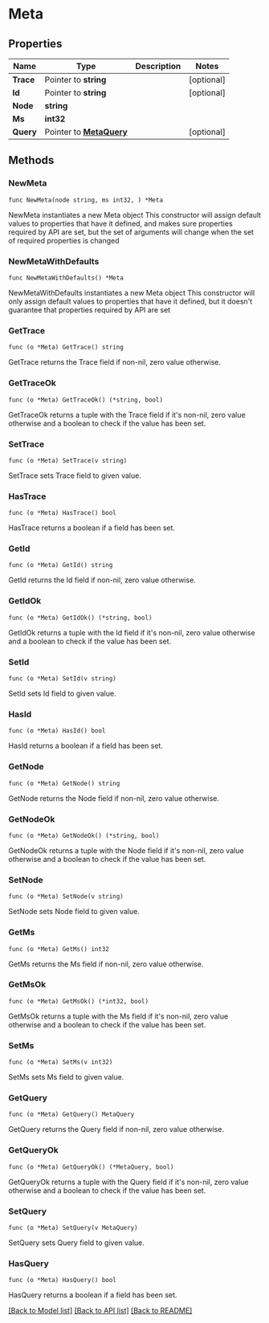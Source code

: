 # Meta

## Properties

Name | Type | Description | Notes
------------ | ------------- | ------------- | -------------
**Trace** | Pointer to **string** |  | [optional] 
**Id** | Pointer to **string** |  | [optional] 
**Node** | **string** |  | 
**Ms** | **int32** |  | 
**Query** | Pointer to [**MetaQuery**](MetaQuery.md) |  | [optional] 

## Methods

### NewMeta

`func NewMeta(node string, ms int32, ) *Meta`

NewMeta instantiates a new Meta object
This constructor will assign default values to properties that have it defined,
and makes sure properties required by API are set, but the set of arguments
will change when the set of required properties is changed

### NewMetaWithDefaults

`func NewMetaWithDefaults() *Meta`

NewMetaWithDefaults instantiates a new Meta object
This constructor will only assign default values to properties that have it defined,
but it doesn't guarantee that properties required by API are set

### GetTrace

`func (o *Meta) GetTrace() string`

GetTrace returns the Trace field if non-nil, zero value otherwise.

### GetTraceOk

`func (o *Meta) GetTraceOk() (*string, bool)`

GetTraceOk returns a tuple with the Trace field if it's non-nil, zero value otherwise
and a boolean to check if the value has been set.

### SetTrace

`func (o *Meta) SetTrace(v string)`

SetTrace sets Trace field to given value.

### HasTrace

`func (o *Meta) HasTrace() bool`

HasTrace returns a boolean if a field has been set.

### GetId

`func (o *Meta) GetId() string`

GetId returns the Id field if non-nil, zero value otherwise.

### GetIdOk

`func (o *Meta) GetIdOk() (*string, bool)`

GetIdOk returns a tuple with the Id field if it's non-nil, zero value otherwise
and a boolean to check if the value has been set.

### SetId

`func (o *Meta) SetId(v string)`

SetId sets Id field to given value.

### HasId

`func (o *Meta) HasId() bool`

HasId returns a boolean if a field has been set.

### GetNode

`func (o *Meta) GetNode() string`

GetNode returns the Node field if non-nil, zero value otherwise.

### GetNodeOk

`func (o *Meta) GetNodeOk() (*string, bool)`

GetNodeOk returns a tuple with the Node field if it's non-nil, zero value otherwise
and a boolean to check if the value has been set.

### SetNode

`func (o *Meta) SetNode(v string)`

SetNode sets Node field to given value.


### GetMs

`func (o *Meta) GetMs() int32`

GetMs returns the Ms field if non-nil, zero value otherwise.

### GetMsOk

`func (o *Meta) GetMsOk() (*int32, bool)`

GetMsOk returns a tuple with the Ms field if it's non-nil, zero value otherwise
and a boolean to check if the value has been set.

### SetMs

`func (o *Meta) SetMs(v int32)`

SetMs sets Ms field to given value.


### GetQuery

`func (o *Meta) GetQuery() MetaQuery`

GetQuery returns the Query field if non-nil, zero value otherwise.

### GetQueryOk

`func (o *Meta) GetQueryOk() (*MetaQuery, bool)`

GetQueryOk returns a tuple with the Query field if it's non-nil, zero value otherwise
and a boolean to check if the value has been set.

### SetQuery

`func (o *Meta) SetQuery(v MetaQuery)`

SetQuery sets Query field to given value.

### HasQuery

`func (o *Meta) HasQuery() bool`

HasQuery returns a boolean if a field has been set.


[[Back to Model list]](../README.md#documentation-for-models) [[Back to API list]](../README.md#documentation-for-api-endpoints) [[Back to README]](../README.md)


